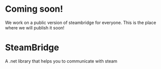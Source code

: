 # Coming soon!
We work on a public version of steambridge for everyone. This is the place where we will publish it soon!

# SteamBridge
A .net library that helps you to communicate with steam
